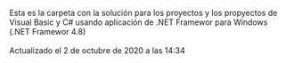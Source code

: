 Esta es la carpeta con la solución para los proyectos y los propyectos de Visual Basic y C# usando aplicación de .NET Framewor para Windows (.NET Framewor 4.8)
<br>
<br>
Actualizado el 2 de octubre de 2020 a las 14:34
